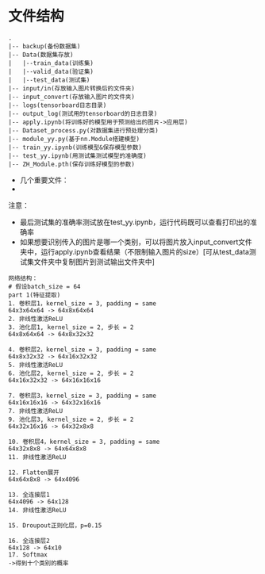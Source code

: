 # 文件结构

```ansi
.
|-- backup(备份数据集)
|-- Data(数据集存放)
|   |--train_data(训练集)
|   |--valid_data(验证集)
|   |--test_data(测试集)
|-- input/in(存放输入图片转换后的文件夹)
|-- input_convert(存放输入图片的文件夹)
|-- logs(tensorboard日志目录)
|-- output_log(测试用的tensorboard的日志目录)
|-- apply.ipynb(将训练好的模型用于预测给出的图片->应用层)
|-- Dataset_process.py(对数据集进行预处理分类)
|-- module_yy.py(基于nn.Module搭建模型)
|-- train_yy.ipynb(训练模型&保存模型参数)
|-- test_yy.ipynb(用测试集测试模型的准确度)
|-- ZH_Module.pth(保存训练好模型的参数)
```
+ 几个重要文件：
+ 
注意：
- 最后测试集的准确率测试放在test_yy.ipynb，运行代码既可以查看打印出的准确率
- 如果想要识别传入的图片是哪一个类别，可以将图片放入input_convert文件夹中，运行apply.ipynb查看结果（不限制输入图片的size）[可从test_data测试集文件夹中复制图片到测试输出文件夹中]

```ansi
网络结构：
# 假设batch_size = 64
part 1(特征提取)
1. 卷积层1，kernel_size = 3, padding = same
64x3x64x64 -> 64x8x64x64
2. 非线性激活ReLU
3. 池化层1, kernel_size = 2, 步长 = 2
64x8x64x64 -> 64x8x32x32

4. 卷积层2，kernel_size = 3, padding = same
64x8x32x32 -> 64x16x32x32
5. 非线性激活ReLU
6. 池化层2, kernel_size = 2, 步长 = 2
64x16x32x32 -> 64x16x16x16

7. 卷积层3，kernel_size = 3, padding = same
64x16x16x16 -> 64x32x16x16
7. 非线性激活ReLU
9. 池化层3, kernel_size = 2, 步长 = 2
64x32x16x16 -> 64x32x8x8

10. 卷积层4，kernel_size = 3, padding = same
64x32x8x8 -> 64x64x8x8
11. 非线性激活ReLU

12. Flatten展开
64x64x8x8 -> 64x4096

13. 全连接层1
64x4096 -> 64x128
14. 非线性激活ReLU

15. Droupout正则化层，p=0.15

16. 全连接层2
64x128 -> 64x10
17. Softmax
->得到十个类别的概率
```


